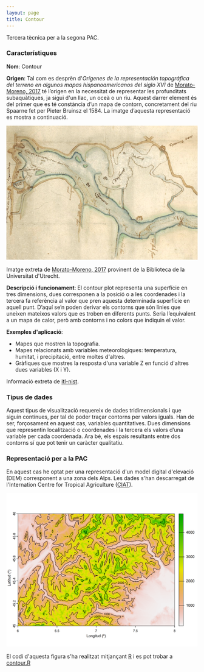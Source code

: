 ```yaml
---
layout: page
title: Contour
---
```


Tercera tècnica per a la segona PAC.

### Característiques

**Nom**: Contour

**Origen**: Tal com es desprèn d'*Orígenes de la representación topográfica del terreno en algunos mapas hispanoamericanos del siglo XVI* de [Morato-Moreno, 2017](https://bage.age-geografia.es/ojs/index.php/bage/article/view/2414/2262) té l’origen en la necessitat de representar les profunditats subaquàtiques, ja sigui d'un llac, un oceà o un riu. Aquest darrer element és del primer que es té constància d’un mapa de contorn, concretament del riu Spaarne fet per Pieter Bruinsz el 1584. La imatge d’aquesta representació es mostra a continuació.

![Morato-bathimetry](https://raw.githubusercontent.com/ecasellas/uoc-visualitzacio/main/contour/Morato_bathimetry.png)

Imatge extreta de [Morato-Moreno, 2017](https://bage.age-geografia.es/ojs/index.php/bage/article/view/2414/2262) provinent de la Biblioteca de la Universitat d'Utrecht.

**Descripció i funcionament**: El contour plot representa una superfície en tres dimensions, dues corresponen a la posició o a les coordenades i la tercera fa referència al valor que pren aquesta determinada superfície en aquell punt. D’aquí se’n poden derivar els contorns que són línies que uneixen mateixos valors que es troben en diferents punts. Seria l’equivalent a un mapa de calor, però amb contorns i no colors que indiquin el valor.

**Exemples d'aplicació**:

- Mapes que mostren la topografia.
- Mapes relacionats amb variables meteorològiques: temperatura, humitat, i precipitació, entre moltes d'altres.
- Gràfiques que mostres la resposta d'una variable Z en funció d'altres dues variables (X i Y).

Informació extreta de [itl-nist](https://www.itl.nist.gov/div898/handbook/eda/section3/contour.htm).

### Tipus de dades

Aquest tipus de visualització requereix de dades tridimensionals i que siguin contínues, per tal de poder traçar contorns per valors iguals. Han de ser, forçosament en aquest cas, variables quantitatives. Dues dimensions que representin localització o coordenades i la tercera els valors d’una variable per cada coordenada. Ara bé, els espais resultants entre dos contorns sí que pot tenir un caràcter qualitatiu.

### Representació per a la PAC

En aquest cas he optat per una representació d'un model digital d'elevació (DEM) corresponent a una zona dels Alps. Les dades s'han descarregat de l'Internation Centre for Tropical Agriculture ([CIAT](http://srtm.csi.cgiar.org)). 

![Contour](https://raw.githubusercontent.com/ecasellas/uoc-visualitzacio/main/contour/contour.png)

El codi d'aquesta figura s'ha realitzat mitjançant [R](https://www.r-project.org/) i es pot trobar a [contour.R](https://github.com/ecasellas/uoc-visualitzacio/tree/main/contour/contour.R)